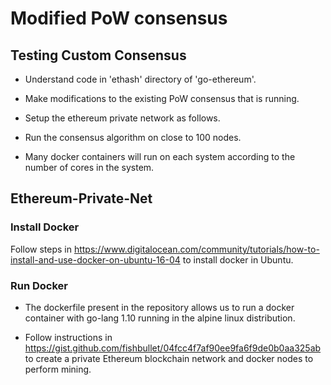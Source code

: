 # Modified PoW consensus

## Testing Custom Consensus

* Understand code in 'ethash' directory of 'go-ethereum'.

* Make modifications to the existing PoW consensus that is running.

* Setup the ethereum private network as follows.

* Run the consensus algorithm on close to 100 nodes.

* Many docker containers will run on each system according to the number of cores in the system.

## Ethereum-Private-Net

### Install Docker 

Follow steps in https://www.digitalocean.com/community/tutorials/how-to-install-and-use-docker-on-ubuntu-16-04 to install docker in Ubuntu.

### Run Docker

* The dockerfile present in the repository allows us to run a docker container with go-lang 1.10 running in the alpine linux distribution.

* Follow instructions in https://gist.github.com/fishbullet/04fcc4f7af90ee9fa6f9de0b0aa325ab to create a private Ethereum blockchain network and docker nodes to perform mining.







